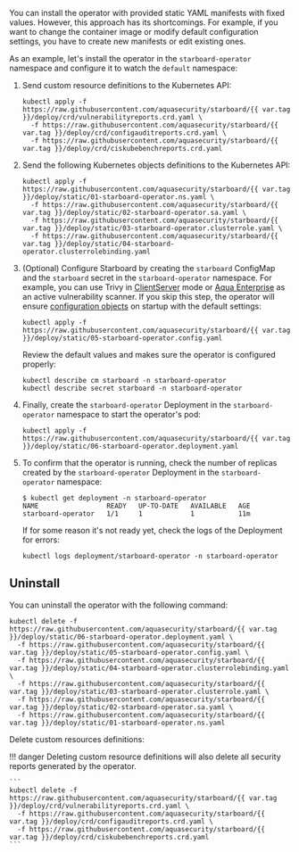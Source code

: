 You can install the operator with provided static YAML manifests with fixed
values. However, this approach has its shortcomings. For example, if you want to
change the container image or modify default configuration settings, you have
to create new manifests or edit existing ones.

As an example, let's install the operator in the `starboard-operator` namespace and configure it to
watch the `default` namespace:

1. Send custom resource definitions to the Kubernetes API:
   ```
   kubectl apply -f https://raw.githubusercontent.com/aquasecurity/starboard/{{ var.tag }}/deploy/crd/vulnerabilityreports.crd.yaml \
     -f https://raw.githubusercontent.com/aquasecurity/starboard/{{ var.tag }}/deploy/crd/configauditreports.crd.yaml \
     -f https://raw.githubusercontent.com/aquasecurity/starboard/{{ var.tag }}/deploy/crd/ciskubebenchreports.crd.yaml
   ```
2. Send the following Kubernetes objects definitions to the Kubernetes API:
   ```
   kubectl apply -f https://raw.githubusercontent.com/aquasecurity/starboard/{{ var.tag }}/deploy/static/01-starboard-operator.ns.yaml \
     -f https://raw.githubusercontent.com/aquasecurity/starboard/{{ var.tag }}/deploy/static/02-starboard-operator.sa.yaml \
     -f https://raw.githubusercontent.com/aquasecurity/starboard/{{ var.tag }}/deploy/static/03-starboard-operator.clusterrole.yaml \
     -f https://raw.githubusercontent.com/aquasecurity/starboard/{{ var.tag }}/deploy/static/04-starboard-operator.clusterrolebinding.yaml
   ```
3. (Optional) Configure Starboard by creating the `starboard` ConfigMap and the `starboard` secret in
   the `starboard-operator` namespace. For example, you can use Trivy
   in [ClientServer](./../../integrations/vulnerability-scanners/trivy.md#clientserver) mode or
   [Aqua Enterprise](./../../integrations/vulnerability-scanners/aqua-enterprise.md) as an active vulnerability scanner.
   If you skip this step, the operator will ensure [configuration objects](./../../settings.md)
   on startup with the default settings:
   ```
   kubectl apply -f https://raw.githubusercontent.com/aquasecurity/starboard/{{ var.tag }}/deploy/static/05-starboard-operator.config.yaml
   ```
   Review the default values and makes sure the operator is configured properly:
   ```
   kubectl describe cm starboard -n starboard-operator
   kubectl describe secret starboard -n starboard-operator
   ```
4. Finally, create the `starboard-operator` Deployment in the `starboard-operator`
   namespace to start the operator's pod:
   ```
   kubectl apply -f https://raw.githubusercontent.com/aquasecurity/starboard/{{ var.tag }}/deploy/static/06-starboard-operator.deployment.yaml
   ```
5. To confirm that the operator is running, check the number of replicas created by
   the `starboard-operator` Deployment in the `starboard-operator` namespace:
   ```console
   $ kubectl get deployment -n starboard-operator
   NAME                 READY   UP-TO-DATE   AVAILABLE   AGE
   starboard-operator   1/1     1            1           11m
   ```
   If for some reason it's not ready yet, check the logs of the Deployment for
   errors:
   ```
   kubectl logs deployment/starboard-operator -n starboard-operator
   ```

## Uninstall

You can uninstall the operator with the following command:

```
kubectl delete -f https://raw.githubusercontent.com/aquasecurity/starboard/{{ var.tag }}/deploy/static/06-starboard-operator.deployment.yaml \
  -f https://raw.githubusercontent.com/aquasecurity/starboard/{{ var.tag }}/deploy/static/05-starboard-operator.config.yaml \
  -f https://raw.githubusercontent.com/aquasecurity/starboard/{{ var.tag }}/deploy/static/04-starboard-operator.clusterrolebinding.yaml \
  -f https://raw.githubusercontent.com/aquasecurity/starboard/{{ var.tag }}/deploy/static/03-starboard-operator.clusterrole.yaml \
  -f https://raw.githubusercontent.com/aquasecurity/starboard/{{ var.tag }}/deploy/static/02-starboard-operator.sa.yaml \
  -f https://raw.githubusercontent.com/aquasecurity/starboard/{{ var.tag }}/deploy/static/01-starboard-operator.ns.yaml
```

Delete custom resources definitions:

!!! danger
    Deleting custom resource definitions will also delete all security reports generated by the operator.

    ```
    kubectl delete -f https://raw.githubusercontent.com/aquasecurity/starboard/{{ var.tag }}/deploy/crd/vulnerabilityreports.crd.yaml \
      -f https://raw.githubusercontent.com/aquasecurity/starboard/{{ var.tag }}/deploy/crd/configauditreports.crd.yaml \
      -f https://raw.githubusercontent.com/aquasecurity/starboard/{{ var.tag }}/deploy/crd/ciskubebenchreports.crd.yaml
    ```
